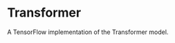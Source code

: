 <!--
 Copyright (c) 2022 Victor I. Afolabi

 This software is released under the MIT License.
 https://opensource.org/licenses/MIT
-->

# Transformer

A TensorFlow implementation of the Transformer model.
